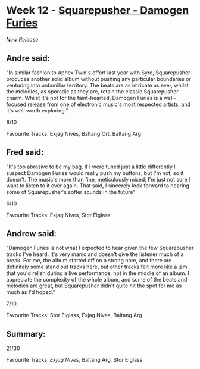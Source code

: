 # Week 12 - [Squarepusher - Damogen Furies](http://www.allmusic.com/album/damogen-furies-mw0002830862)
*New Release*

## Andre said:

"In similar fashion to Aphex Twin's effort last year with Syro, Squarepusher produces another solid album without pushing any particular boundaries or venturing into unfamiliar territory. The beats are as intricate as ever, whilst the melodies, as sporadic as they are, retain the classic Squarepusher charm. Whilst it's not for the faint-hearted, Damogen Furies is a well-focused release from one of electronic music's most respected artists, and it's well worth exploring."

8/10

Favourite Tracks: Exjag Nives, Baltang Ort, Baltang Arg

## Fred said:

"It's too abrasive to be my bag. If I were tuned just a little differently I suspect Damogen Furies would really push my buttons, but I'm not, so it doesn't. The music's more than fine, meticulously mixed; I'm just not sure I want to listen to it ever again. That said, I sincerely look forward to hearing some of Squarepusher's softer sounds in the future"

6/10

Favourite Tracks: Exjag Nives, Stor Eiglass

## Andrew said:

"Damogen Furies is not what I expected to hear given the few Squarepusher tracks I've heard. It's very manic and doesn't give the listener much of a break. For me, the album started off on a strong note, and there are definitely some stand out tracks here, but other tracks felt more like a jam that you'd relish during a live performance, not in the middle of an album. I appreciate the complexity of the whole album, and some of the beats and melodies are great, but Squarepusher didn't quite hit the spot for me as much as I'd hoped."

7/10

Favourite Tracks: Stor Eiglass, Exjag Nives, Baltang Arg

## Summary:

21/30

Favourite Tracks: *Exjag Nives*, Baltang Arg, Stor Eiglass

